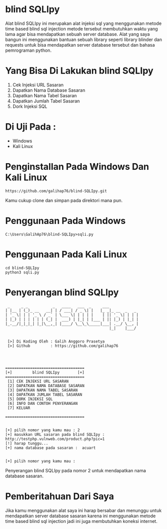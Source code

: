 # blind SQLIpy
Alat blind SQLIpy ini merupakan alat injeksi sql yang menggunakan metode time based blind sql injection metode tersebut membutuhkan waktu yang lama agar bisa mendapatkan sebuah server database. Alat yang saya bangun ini menggunakan bantuan sebuah library seperti library blinder dan requests untuk bisa mendapatkan server database tersebut dan bahasa pemrograman python.

# Yang Bisa Di Lakukan blind SQLIpy
1. Cek Injeksi URL Sasaran
2. Dapatkan Nama Database Sasaran
3. Dapatkan Nama Tabel Sasaran
4. Dapatkan Jumlah Tabel Sasaran
5. Dork Injeksi SQL

# Di Uji Pada :
- Windows
- Kali Linux

# Penginstallan Pada Windows Dan Kali Linux
```
https://github.com/galihap76/blind-SQLIpy.git
```
Kamu cukup clone dan simpan pada direktori mana pun.

# Penggunaan Pada Windows
```
C:\Users\GalihAp76\blind-SQLIpy>sqli.py
```

# Penggunaan Pada Kali Linux
```
cd blind-SQLIpy
python3 sqli.py
```

# Penyerangan blind SQLIpy
```
 _     _ _           _   ____   ___  _     ___
| |__ | (_)_ __   __| | / ___| / _ \| |   |_ _|_ __  _   _
| '_ \| | | '_ \ / _` | \___ \| | | | |    | || '_ \| | | |
| |_) | | | | | | (_| |  ___) | |_| | |___ | || |_) | |_| |
|_.__/|_|_|_| |_|\__,_| |____/ \__\_\_____|___| .__/ \__, |
                                              |_|    |___/


 [>] Di Koding Oleh : Galih Anggoro Prasetya
 [>] Github         : https://github.com/galihap76




===================================
[+]         blind SQLIpy        [+]
===================================
 [1] CEK INJEKSI URL SASARAN
 [2] DAPATKAN NAMA DATABASE SASARAN
 [3] DAPATKAN NAMA TABEL SASARAN
 [4] DAPATKAN JUMLAH TABEL SASARAN
 [5] DORK INJEKSI SQL
 [6] INFO DAN CONTOH PENYERANGAN
 [7] KELUAR

===================================


[+] pilih nomor yang kamu mau : 2
[+] masukkan URL sasaran pada blind SQLIpy : http://testphp.vulnweb.com/product.php?pic=1
[!] harap tunggu...
[+] nama database pada sasaran :  acuart


[+] pilih nomor yang kamu mau :
```
Penyerangan blind SQLIpy pada nomor 2 untuk mendapatkan nama database sasaran.

# Pemberitahuan Dari Saya
Jika kamu menggunakan alat saya ini harap bersabar dan menunggu untuk mendapatkan server database sasaran karena ini menggunakan metode time based blind sql injection jadi ini juga membutuhkan koneksi internet.
